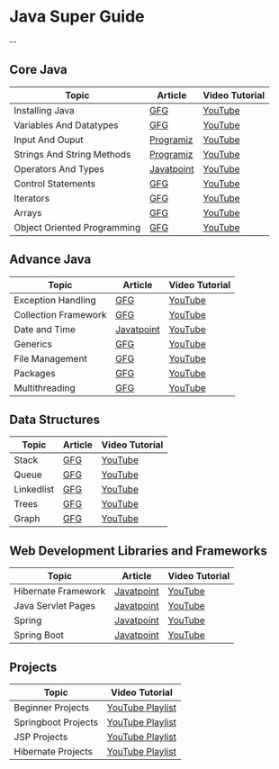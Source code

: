 # Java Super Guide
--

## Core Java
| Topic                       | Article                                                                                      | Video Tutorial                                              |
|-----------------------------|----------------------------------------------------------------------------------------------|-------------------------------------------------------------|
| Installing Java             | [GFG](https://www.geeksforgeeks.org/how-to-download-and-install-java-for-64-bit-machine/)    | [YouTube](https://www.youtube.com/watch?v=SQykK40fFds)      |
| Variables And Datatypes     | [GFG](https://www.geeksforgeeks.org/data-types-in-java/)                                     | [YouTube](https://www.youtube.com/watch?v=X0zdAG7gfgs)      |
| Input And Ouput             | [Programiz](https://www.programiz.com/java-programming/basic-input-output)                   | [YouTube](https://www.youtube.com/watch?v=bwHr9G5VIls)      |
| Strings And String Methods  | [Programiz](https://www.programiz.com/java-programming/library/string)                       | [YouTube](https://www.youtube.com/watch?v=zL1DPZ0Ovlo)      |
| Operators And Types         | [Javatpoint](https://www.javatpoint.com/operators-in-java)                                   | [YouTube](https://www.youtube.com/watch?v=pnn2VTSr1Ko)      |
| Control Statements          | [GFG](https://www.geeksforgeeks.org/decision-making-javaif-else-switch-break-continue-jump/) | [YouTube](https://www.youtube.com/watch?v=I5srDu75h_M)      |
| Iterators                   | [GFG](https://www.geeksforgeeks.org/loops-in-java/)                                          | [YouTube](https://www.youtube.com/watch?v=0r1SfRoLuzU)      |
| Arrays                      | [GFG](https://www.geeksforgeeks.org/arrays-in-java/)                                         | [YouTube](https://www.youtube.com/watch?v=NTHVTY6w2Co)      |
| Object Oriented Programming | [GFG](https://www.geeksforgeeks.org/object-oriented-programming-oops-concept-in-java/)       | [YouTube](https://www.youtube.com/watch?v=a199KZGMNxk&t=4s) |

## Advance Java
| Topic                | Article                                                      | Video Tutorial                                              |
|----------------------|--------------------------------------------------------------|-------------------------------------------------------------|
| Exception Handling   | [GFG](https://www.javatpoint.com/exception-handling-in-java) | [YouTube](https://www.youtube.com/watch?v=SQykK40fFds)      |
| Collection Framework | [GFG](https://www.geeksforgeeks.org/collections-in-java-2/)  | [YouTube](https://www.youtube.com/watch?v=rzA7UJ-hQn4&t=1s) |
| Date and Time        | [Javatpoint](https://www.javatpoint.com/java-date)           | [YouTube](https://www.youtube.com/watch?v=PCJRuBQa4Pk)      |
| Generics             | [GFG](https://www.geeksforgeeks.org/generics-in-java/)       | [YouTube](https://www.youtube.com/watch?v=K1iu1kXkVoA)      |
| File Management      | [GFG](https://www.geeksforgeeks.org/file-handling-in-java/)  | [YouTube](https://www.youtube.com/watch?v=b35mlSPOlJg)      |
| Packages             | [GFG](https://www.geeksforgeeks.org/packages-in-java/)       | [YouTube](https://www.youtube.com/watch?v=GEWH8gElHmI)      |
| Multithreading       | [GFG](https://www.geeksforgeeks.org/multithreading-in-java/) | [YouTube](https://www.youtube.com/watch?v=WldMTtUWqTg)      |

## Data Structures
| Topic      | Article                                                                   | Video Tutorial                                         |
|------------|---------------------------------------------------------------------------|--------------------------------------------------------|
| Stack      | [GFG](https://www.geeksforgeeks.org/stack-class-in-java/)                 | [YouTube](https://www.youtube.com/watch?v=7m1DMYAbdiY) |
| Queue      | [GFG](https://www.geeksforgeeks.org/queue-interface-java/)                | [YouTube](https://www.youtube.com/watch?v=va_6RmSrKCg) |
| Linkedlist | [GFG](https://www.geeksforgeeks.org/linked-list-in-java/)                 | [YouTube](https://www.youtube.com/watch?v=oAja8-Ulz6o) |
| Trees      | [GFG](https://www.geeksforgeeks.org/introduction-to-tree-data-structure/) | [YouTube](https://www.youtube.com/watch?v=-DzowlcaUmE) |
| Graph      | [GFG](https://www.geeksforgeeks.org/graph-and-its-representations/)       | [YouTube](https://www.youtube.com/watch?v=OffNesBSRA4) |

## Web Development Libraries and Frameworks
| Topic               | Article                                                       | Video Tutorial                                                                                 |
|---------------------|---------------------------------------------------------------|------------------------------------------------------------------------------------------------|
| Hibernate Framework | [Javatpoint](https://www.javatpoint.com/hibernate-tutorial)   | [YouTube](https://www.youtube.com/watch?v=KqzLEKHtLlw&list=PL0zysOflRCekX8OO7V7pGQ9kxZ28JyJlk) |
| Java Servlet Pages  | [Javatpoint](https://www.javatpoint.com/jsp-tutorial)         | [YouTube](https://www.youtube.com/watch?v=xve6QEgIR-0&list=PL0zysOflRCel5BSXoslpfDawe8FyyOSZb) |
| Spring              | [Javatpoint](https://www.javatpoint.com/spring-tutorial)      | [YouTube](https://www.youtube.com/watch?v=XQd_D19fPvs)                                         |
| Spring Boot         | [Javatpoint](https://www.javatpoint.com/spring-boot-tutorial) | [YouTube](https://www.youtube.com/watch?v=BGTx91t8q50&list=PLsyeobzWxl7q6oUFts2erdot6jxF_lisP) |

## Projects
| Topic               | Video Tutorial                                                                                 |
|---------------------|------------------------------------------------------------------------------------------------|
| Beginner Projects   | [YouTube Playlist](https://www.youtube.com/watch?v=pMR_48AF-A0&list=PL_6klLfS1WqE1-_MJgZiJqAaccjLGHh0H) |
| Springboot Projects | [YouTube Playlist](https://www.youtube.com/watch?v=iBGkJln9BPo&list=PLcs1FElCmEu121gqGwlQt47d0SqNkzSTK) |
| JSP Projects        | [YouTube Playlist](https://www.youtube.com/watch?v=oiRq01AMeSA&list=PLF7Fmglq6SPD9jVwDt-mbYiaewF-pPYZS) |
| Hibernate Projects  | [YouTube Playlist](https://www.youtube.com/watch?v=QV9lphv8pQk&list=PL67o-8RVe-d_c38cfntfTodAk9NJYHFpq) |

